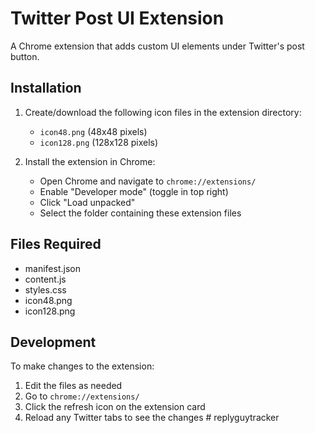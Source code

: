 # Twitter Post UI Extension

A Chrome extension that adds custom UI elements under Twitter's post button.

## Installation

1. Create/download the following icon files in the extension directory:
   - `icon48.png` (48x48 pixels)
   - `icon128.png` (128x128 pixels)

2. Install the extension in Chrome:
   - Open Chrome and navigate to `chrome://extensions/`
   - Enable "Developer mode" (toggle in top right)
   - Click "Load unpacked"
   - Select the folder containing these extension files

## Files Required
- manifest.json
- content.js
- styles.css
- icon48.png
- icon128.png

## Development
To make changes to the extension:
1. Edit the files as needed
2. Go to `chrome://extensions/`
3. Click the refresh icon on the extension card
4. Reload any Twitter tabs to see the changes
#   r e p l y g u y t r a c k e r  
 